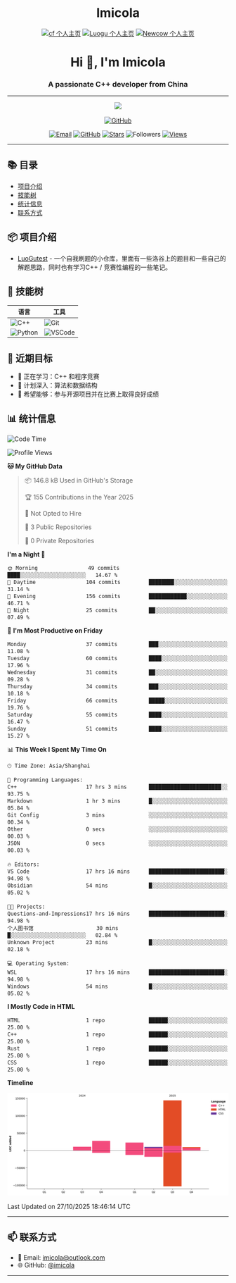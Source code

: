 <h1 align="center">Imicola</h1>

<div align="center">

[![cf 个人主页](https://img.shields.io/badge/codeforces-imicola-yellow)](https://codeforces.com/profile/imicola)
[![Luogu 个人主页](https://img.shields.io/badge/Luogu-imicola-blue)](https://www.luogu.com.cn/user/1422275)
[![Newcow 个人主页](https://img.shields.io/badge/牛客-imicola-blue)](https://ac.nowcoder.com/acm/contest/profile/693475085)

</div>
<div align="center">
  
# Hi 👋, I'm Imicola

### A passionate C++ developer from China

---

<p align="center">
  <img src="https://readme-typing-svg.herokuapp.com/?lines=Learning+C%2B%2B+and+Competitive+Programming;First-year+Software+Engineering+Student&font=Fira%20Code&center=true&width=480&height=50">
</p>

<a href="https://github.com/imicola">
    <img src="https://img.shields.io/badge/GitHub-imicola-brightgreen" alt="GitHub"/>
</a>

<div align="center">

[![Email](https://img.shields.io/badge/-Email-c14438?style=flat&logo=Gmail&logoColor=white)](mailto:imicola@outlook.com)
[![GitHub](https://img.shields.io/badge/GitHub-imicola-brightgreen)](https://github.com/imicola)
[![Stars](https://img.shields.io/github/stars/imicola?color=fefb7b&logo=Github)](https://github.com/imicola)
![Followers](https://img.shields.io/github/followers/imicola?color=blue&logo=Github)
[![Views](https://komarev.com/ghpvc/?username=imicola&color=blue&style=flat)](https://github.com/imicola)

</div>

---

</div>

## 📚 目录
- [项目介绍](#项目介绍)
- [技能树](#技能树)
- [统计信息](#统计信息)
- [联系方式](#联系方式)

## 📦 项目介绍
- [LuoGutest](https://github.com/imicola/LuoGutest) - 一个自我刷题的小仓库，里面有一些洛谷上的题目和一些自己的解题思路，同时也有学习C++ / 竞赛性编程的一些笔记。

## 🚀 技能树
| 语言  | 工具 |
|-------|------|
| ![C++](https://img.shields.io/badge/-C++-00599C?style=flat&logo=c%2B%2B&logoColor=white) | ![Git](https://img.shields.io/badge/-Git-F05032?style=flat&logo=git&logoColor=white) |
| ![Python](https://img.shields.io/badge/-Python-3776AB?style=flat&logo=python&logoColor=white) | ![VSCode](https://img.shields.io/badge/-VSCode-007ACC?style=flat&logo=visual-studio-code&logoColor=white) |


## 🎯 近期目标

- 🔭 正在学习：C++ 和程序竞赛
- 🌱 计划深入：算法和数据结构
- 👯 希望能够：参与开源项目并在比赛上取得良好成绩

## 📊 统计信息
<!--START_SECTION:waka-->
![Code Time](http://img.shields.io/badge/Code%20Time-865%20hrs%2015%20mins-blue)

![Profile Views](http://img.shields.io/badge/Profile%20Views-0-blue)

**🐱 My GitHub Data** 

> 📦 146.8 kB Used in GitHub's Storage 
 > 
> 🏆 155 Contributions in the Year 2025
 > 
> 🚫 Not Opted to Hire
 > 
> 📜 3 Public Repositories 
 > 
> 🔑 0 Private Repositories 
 > 
**I'm a Night 🦉** 

```text
🌞 Morning                49 commits          ████░░░░░░░░░░░░░░░░░░░░░   14.67 % 
🌆 Daytime                104 commits         ████████░░░░░░░░░░░░░░░░░   31.14 % 
🌃 Evening                156 commits         ████████████░░░░░░░░░░░░░   46.71 % 
🌙 Night                  25 commits          ██░░░░░░░░░░░░░░░░░░░░░░░   07.49 % 
```
📅 **I'm Most Productive on Friday** 

```text
Monday                   37 commits          ███░░░░░░░░░░░░░░░░░░░░░░   11.08 % 
Tuesday                  60 commits          ████░░░░░░░░░░░░░░░░░░░░░   17.96 % 
Wednesday                31 commits          ██░░░░░░░░░░░░░░░░░░░░░░░   09.28 % 
Thursday                 34 commits          ███░░░░░░░░░░░░░░░░░░░░░░   10.18 % 
Friday                   66 commits          █████░░░░░░░░░░░░░░░░░░░░   19.76 % 
Saturday                 55 commits          ████░░░░░░░░░░░░░░░░░░░░░   16.47 % 
Sunday                   51 commits          ████░░░░░░░░░░░░░░░░░░░░░   15.27 % 
```


📊 **This Week I Spent My Time On** 

```text
🕑︎ Time Zone: Asia/Shanghai

💬 Programming Languages: 
C++                      17 hrs 3 mins       ███████████████████████░░   93.75 % 
Markdown                 1 hr 3 mins         █░░░░░░░░░░░░░░░░░░░░░░░░   05.84 % 
Git Config               3 mins              ░░░░░░░░░░░░░░░░░░░░░░░░░   00.34 % 
Other                    0 secs              ░░░░░░░░░░░░░░░░░░░░░░░░░   00.03 % 
JSON                     0 secs              ░░░░░░░░░░░░░░░░░░░░░░░░░   00.03 % 

🔥 Editors: 
VS Code                  17 hrs 16 mins      ████████████████████████░   94.98 % 
Obsidian                 54 mins             █░░░░░░░░░░░░░░░░░░░░░░░░   05.02 % 

🐱‍💻 Projects: 
Questions-and-Impressions17 hrs 16 mins      ████████████████████████░   94.98 % 
个人图书馆                    30 mins             █░░░░░░░░░░░░░░░░░░░░░░░░   02.84 % 
Unknown Project          23 mins             █░░░░░░░░░░░░░░░░░░░░░░░░   02.18 % 

💻 Operating System: 
WSL                      17 hrs 16 mins      ████████████████████████░   94.98 % 
Windows                  54 mins             █░░░░░░░░░░░░░░░░░░░░░░░░   05.02 % 
```

**I Mostly Code in HTML** 

```text
HTML                     1 repo              ██████░░░░░░░░░░░░░░░░░░░   25.00 % 
C++                      1 repo              ██████░░░░░░░░░░░░░░░░░░░   25.00 % 
Rust                     1 repo              ██████░░░░░░░░░░░░░░░░░░░   25.00 % 
CSS                      1 repo              ██████░░░░░░░░░░░░░░░░░░░   25.00 % 
```



**Timeline**

![Lines of Code chart](https://raw.githubusercontent.com/imicola/imicola/main/assets/bar_graph.png)


 Last Updated on 27/10/2025 18:46:14 UTC
<!--END_SECTION:waka-->

---

## 📫 联系方式

- 📧 Email: imicola@outlook.com
- 🌐 GitHub: [@imicola](https://github.com/imicola)

---